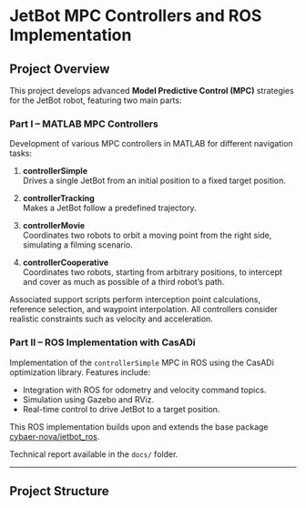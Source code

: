 # JetBot MPC Controllers and ROS Implementation

## Project Overview

This project develops advanced **Model Predictive Control (MPC)** strategies for the JetBot robot, featuring two main parts:

### Part I – MATLAB MPC Controllers
Development of various MPC controllers in MATLAB for different navigation tasks:

1. **controllerSimple**  
   Drives a single JetBot from an initial position to a fixed target position.

2. **controllerTracking**  
   Makes a JetBot follow a predefined trajectory.

3. **controllerMovie**  
   Coordinates two robots to orbit a moving point from the right side, simulating a filming scenario.

4. **controllerCooperative**  
   Coordinates two robots, starting from arbitrary positions, to intercept and cover as much as possible of a third robot’s path.

Associated support scripts perform interception point calculations, reference selection, and waypoint interpolation. All controllers consider realistic constraints such as velocity and acceleration.

### Part II – ROS Implementation with CasADi
Implementation of the `controllerSimple` MPC in ROS using the CasADi optimization library. Features include:

- Integration with ROS for odometry and velocity command topics.  
- Simulation using Gazebo and RViz.  
- Real-time control to drive JetBot to a target position.

This ROS implementation builds upon and extends the base package [cybaer-nova/jetbot_ros](https://github.com/cybaer-nova/jetbot_ros).

Technical report available in the `docs/` folder.

---

## Project Structure

